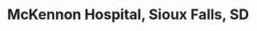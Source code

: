 ---
title: "McKennon Hospital, Sioux Falls, SD"
project_id: 
conference_id: ""
presenters:
   - peter_bandettini
summary: "McKennon Hospital, Sioux Falls, SD"
file: /assets/presentations/
filename: 
layout: presentation
---